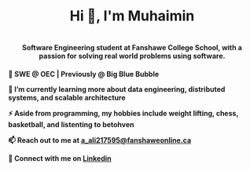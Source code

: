<h1 align="center">Hi 👋, I'm Muhaimin<h1/>
<h4 align="center">Software Engineering student at Fanshawe College School, with a passion for solving real world problems using software.<h4/>
🏢 SWE @ OEC | Previously @ Big Blue Bubble

🌱 I’m currently learning more about data engineering, distributed systems, and scalable architecture

⚡ Aside from programming, my hobbies include weight lifting, chess, basketball, and listenting to betohven

📫 Reach out to me at **a_ali217595@fanshaweonline.ca**

💼 Connect with me on **[Linkedin](https://www.linkedin.com/in/abdulmuhaimin-ali/)**








